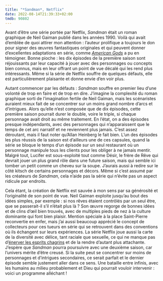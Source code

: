 ```yaml
---
title: "*Sandman*, Netflix"
date: 2022-08-14T21:39:33+02:00
tmdb: 90802 
---
```


Avant d’être une série portée par Netflix, *Sandman* était un roman graphique de Neil Gaiman publié dans les années 1990. Voilà qui avait d’emblée de quoi attirer mon attention : l’auteur prolifique a toujours le don pour signer des œuvres fantastiques originales et qui peuvent donner d’excellentes adaptations en série, comme [*American Gods*](https://voiretmanger.fr/american-gods-fuller-green-starz/) a pu en témoigner. Bonne pioche : les dix épisodes de la première saison sont réjouissants par leur capacité à jouer avec des personnages ou concepts bien connus, mais en leur offrant un point de vue décalé qui les rend plus intéressants. Même si la série de Netflix souffre de quelques défauts, elle est particulièrement plaisante et donne envie d’en voir plus.

Autant commencer par les défauts : *Sandman* souffre en premier lieu d’une volonté de trop en faire et de trop en dire. J’imagine la complexité du roman graphique sorti de l’imagination fertile de Neil Gaiman, mais les scénaristes auraient mieux fait de se concentrer sur un moins grand nombre d’arcs et d’intrigues. Alors qu’elle n’est composée que de dix épisodes, cette première saison pourrait durer le double, voire le triple, si chaque personnage avait droit au même traitement. En l’état, on a des épisodes presque indépendants, avec des personnages qui n’apparaissent que le temps de cet arc narratif et ne reviennent plus jamais. C’est assez déroutant, mais il faut noter qu’Allan Heinberg le fait bien. L’un des épisodes les plus réussis de la saison est d’ailleurs une de ces capsules, quand la série se bloque le temps d’un épisode sur un seul restaurant où un personnage manipule tous les clients pour les obliger à ne jamais mentir. Malgré tout, Lucifer est sous-exploité tout comme Désir, le frère de Rêve qui devrait jouer un plus grand rôle dans une future saison, mais qui semble ici tomber un petit comme un cheveu sur la soupe. J’aurais aussi à redire sur le côté kitsch de certains personnages et décors. Même si c’est assumé par les créateurs de *Sandman*, cela n’aide pas la série qui n’évite pas un aspect ridicule par endroits. 

Cela étant, la création de Netflix est sauvée à mon sens par sa générosité et l’originalité de son point de vue. Neil Gaiman exploite jusqu’au bout des idées simples, par exemple : si nos rêves étaient contrôlés par un seul être, que se passerait-il s’il n’était plus là ? Son œuvre regorge de bonnes idées et de clins d’œil bien trouvés, avec de multiples pieds de nez à la culture dominante qui font bien plaisir. Mention spéciale à la place Saint-Pierre reconvertie en enfer, mais j’ai aussi beaucoup apprécié le concept de collecteurs pour ces tueurs en série qui se retrouvent dans des conventions où ils échangent sur leurs expériences. La série Netflix joue aussi la carte de la diversité avec délice, tant raciale que sexuelle, ce qui ne manque pas d’[énerver les esprits chagrins](https://twitter.com/anarchonion/status/1558009362727272448) et de la rendre d’autant plus attachante. J’espère que *Sandman* pourra poursuivre avec une deuxième saison, car l’univers mérite d’être creusé. Si la suite peut se concentrer sur moins de personnages et d’intrigues secondaires, ce serait parfait et le dernier épisode semble justement aller dans ce sens. Une bataille entre infinis, avec les humains au milieu probablement et Dieu qui pourrait vouloir intervenir : voici un programme alléchant ! 

